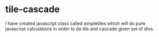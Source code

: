 # tile-cascade

I have created javascript class called simpletiles which will do pure javascript calculations in order to do tile and cascade given set of divs.
